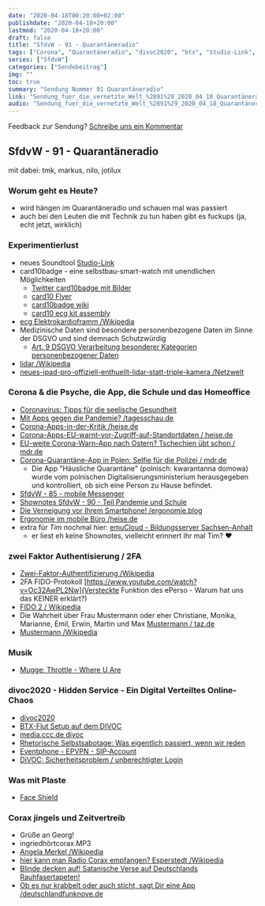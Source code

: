 ```yaml
---
date: "2020-04-18T00:20:00+02:00"
publishdate: "2020-04-18+20:00"
lastmod: "2020-04-18+20:00"
draft: false
title: "SfdvW - 91 - Quarantäneradio"
tags: ["Corona", "Quarantäneradio", "divoc2020", "btx", "Studio-Link", "card10", "Ergonomie", "2FA", "Mustermann", "eventphone", "coraxjingles"]
series: ["SfdvW"]
categories: ["Sendebeitrag"]
img: ""
toc: true
summary: "Sendung Nummer 91 Quarantäneradio"
link: "Sendung_fuer_die_vernetzte_Welt_%2891%29_2020_04_18_Quarantäneradio.mp3"
audio: "Sendung_fuer_die_vernetzte_Welt_%2891%29_2020_04_18_Quarantäneradio.mp3"
---
```


<div align="center" id="example"></div>
<script src="https://cdn.podlove.org/web-player/embed.js"></script>

Feedback zur Sendung?
[Schreibe uns ein Kommentar](mailto:SfdvW@radiocorax.de)

## SfdvW - 91 - Quarantäneradio
mit dabei: tmk, markus, nilo, jotilux

### Worum geht es Heute?
* wird hängen im Quarantäneradio und schauen mal was passiert
* auch bei den Leuten die mit Technik zu tun haben gibt es fuckups (ja, echt jetzt, wirklich)

### Experimentierlust
* neues Soundtool [Studio-Link](https://studio-link.de/)
* card10badge - eine selbstbau-smart-watch mit unendlichen Möglichkeiten
	* [Twitter card10badge mit Bilder](https://twitter.com/card10badge)
	* [card10 Flyer](https://card10.badge.events.ccc.de/media/assembly_flyer.pdf)
	* [card10badge wiki](https://card10.badge.events.ccc.de/)
	* [card10 ecg kit assembly](https://card10.badge.events.ccc.de/en/ecg_kit_assembly/)
* [ecg Elektrokardioframm /Wikipedia](https://de.wikipedia.org/wiki/Elektrokardiogramm)
* Medizinische Daten sind besondere personenbezogene Daten im Sinne der DSGVO und sind demnach Schutzwürdig
	* [Art. 9 DSGVO Verarbeitung besonderer Kategorien personenbezogener Daten](https://dsgvo-gesetz.de/art-9-dsgvo/)
* [lidar /Wikipedia](https://de.wikipedia.org/wiki/Lidar)
* [neues-ipad-pro-offiziell-enthuellt-lidar-statt-triple-kamera /Netzwelt](https://www.netzwelt.de/news/176775-neues-ipad-pro-offiziell-enthuellt-lidar-statt-triple-kamera.html)

### Corona & die Psyche, die App, die Schule und das Homeoffice
* [Coronavirus: Tipps für die seelische Gesundheit ](https://www.dgppn.de/schwerpunkte/corona-psyche.html)
* [Mit Apps gegen die Pandemie? /tagesschau.de](https://www.tagesschau.de/inland/coronavirus-forschung-bab-101.html)
* [Corona-Apps-in-der-Kritik /heise.de](https://www.heise.de/newsticker/meldung/Corona-Apps-in-der-Kritik-4691477.html)
* [Corona-Apps-EU-warnt-vor-Zugriff-auf-Standortdaten / heise.de](https://www.heise.de/newsticker/meldung/Corona-Apps-EU-warnt-vor-Zugriff-auf-Standortdaten-4704759.html)
* [EU-weite Corona-Warn-App nach Ostern? Tschechien übt schon / mdr.de](https://www.mdr.de/nachrichten/osteuropa/land-leute/corona-tschechien-handy-100.html)
* [Corona-Quarantäne-App in Polen: Selfie für die Polizei / mdr.de](https://www.mdr.de/nachrichten/osteuropa/land-leute/corona-app-quarantaene-polen-100.html)
	* Die App "Häusliche Quarantäne" (polnisch: kwarantanna domowa) wurde vom polnischen Digitalisierungsministerium herausgegeben und kontrolliert, ob sich eine Person zu Hause befindet.
* [SfdvW - 85 - mobile Messenger](https://sfdvw.de/blog/2019-10/sfdvw-85-mobile-messenger/)
* [Shownotes SfdvW - 90 - Teil Pandemie und Schule](https://sfdvw.de/blog/2020-03/sfdvw-90-technik-der-jugend/#/pandemie-und-schule)
* [Die Verneigung vor Ihrem Smartphone! /ergonomie.blog](https://ergonomie.blog/die-verneigung-vor-ihrem-smartphone/)
* [Ergonomie im mobile Büro /heise.de](https://www.heise.de/ix/meldung/Ergonomie-im-mobilen-Buero-Studie-untersucht-Nackenbelastung-durch-Smartphones-2462246.html)
* extra für *Tim* nochmal hier: [emuCloud - Bildungsserver Sachsen-Anhalt](https://www.bildung-lsa.de/support/emucloud.html)
	* er liest eh keine Shownotes, vielleicht erinnert Ihr mal Tim? :heart:

### zwei Faktor Authentisierung / 2FA

* [Zwei-Faktor-Authentifizierung /Wikipedia](https://de.wikipedia.org/wiki/Zwei-Faktor-Authentifizierung)
* 2FA  FIDO-Protokoll  [https://www.youtube.com/watch?v=Oc32AwPL2Nw](Versteckte Funktion des ePerso - Warum hat uns das KEINER erklärt?)
* [FIDO 2 / Wikipedia](https://de.wikipedia.org/wiki/FIDO2)
* Die Wahrheit über Frau Mustermann oder eher Christiane, Monika, Marianne, Emil, Erwin, Martin und Max [Mustermann / taz.de](https://taz.de/!5132645/)
* [Mustermann /Wikipedia](https://de.wikipedia.org/wiki/Mustermann)

### Musik
* [Mugge: Throttle - Where U Are](https://www.youtube.com/watch?v=z7mnDOGc8NM)

### divoc2020 - Hidden Service - Ein Digital Verteiltes Online-Chaos
* [divoc2020](https://di.c3voc.de)
* [BTX-Flut Setup auf dem DIVOC](https://btx-museum.de/2020/04/13/btx-flut-setup-auf-dem-divoc/)
* [media.ccc.de divoc](https://media.ccc.de/c/divoc)
* [Rhetorische Selbstsabotage: Was eigentlich passiert, wenn wir reden](https://media.ccc.de/v/DiVOC-4-rhetorische_selbstsabotage_was_eigentlich_passiert_wenn_wir_reden)
* [Eventphone - EPVPN - SIP-Account](https://guru3.eventphone.de)
* [DiVOC: Sicherheitsproblem / unberechtigter Login](https://eventphone.de/blog/2020/04/15/divoc-sicherheitsproblem-unberechtigter-login/)

### Was mit Plaste
* [Face Shield](https://www.prusaprinters.org/prints/25857-prusa-face-shield)

### Corax jingels und Zeitvertreib
* Grüße an Georg!
* ingriedhörtcorax.MP3
* [Angela Merkel /Wikipedia](https://en.wikipedia.org/wiki/Angela_Merkel)
* [hier kann man Radio Corax empfangen?  Esperstedt /Wikipedia](https://de.wikipedia.org/wiki/Esperstedt_(Bad_Frankenhausen))
* [Blinde decken auf! Satanische Verse auf Deutschlands Rauhfasertapeten!](https://www.fun-gbpics.de/data/media/25/lustiges_witziges_bild_178_fb.jpg)
* [Ob es nur krabbelt oder auch sticht, sagt Dir eine App /deutschlandfunknove.de](https://www.deutschlandfunknova.de/beitrag/insekten-per-app-herausfinden-was-da-krabbelt)

<script>
  podlovePlayer('#example', '/blog/sfdvw91.json');
</script>
